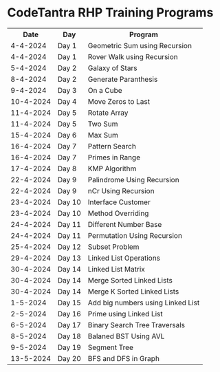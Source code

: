 <h1>CodeTantra RHP Training Programs</h1>
<table> 
  <tr>
    <th>Date</th>
    <th>Day</th>
    <th>Program</th>
  </tr>
  <tr>
    <td>4-4-2024</td>
    <td>Day 1</td>
    <td>Geometric Sum using Recursion</td>
  </tr>
  <tr>
    <td>4-4-2024</td>
    <td>Day 1</td>
    <td>Rover Walk using Recursion</td>
  </tr>
  <tr>
    <td>5-4-2024</td>
    <td>Day 2</td>
    <td>Galaxy of Stars</td>
  </tr>
  <tr>
    <td>8-4-2024</td>
    <td>Day 2</td>
    <td>Generate Paranthesis</td>
  </tr>
  <tr>
    <td>9-4-2024</td>
    <td>Day 3</td>
    <td>On a Cube</td>
  </tr>
    <tr>
    <td>10-4-2024</td>
    <td>Day 4</td>
    <td>Move Zeros to Last</td>
  </tr>
  </tr>
    <tr>
    <td>11-4-2024</td>
    <td>Day 5</td>
    <td>Rotate Array</td>
  </tr>
  </tr>
    <tr>
    <td>11-4-2024</td>
    <td>Day 5</td>
    <td>Two Sum</td>
  </tr>
    </tr>
    <tr>
    <td>15-4-2024</td>
    <td>Day 6</td>
    <td>Max Sum</td>
  </tr>
  <tr>
    <td>16-4-2024</td>
    <td>Day 7</td>
    <td>Pattern Search</td>
  </tr>
  <tr>
    <td>16-4-2024</td>
    <td>Day 7</td>
    <td>Primes in Range</td>
  </tr>
  <tr>
    <td>17-4-2024</td>
    <td>Day 8</td>
    <td>KMP Algorithm</td>
  </tr>
    <tr>
    <td>22-4-2024</td>
    <td>Day 9</td>
    <td>Palindrome Using Recursion</td>
  </tr>
  <tr>
    <td>22-4-2024</td>
    <td>Day 9</td>
    <td>nCr Using Recursion</td>
  </tr>
  <tr>
    <td>23-4-2024</td>
    <td>Day 10</td>
    <td>Interface Customer</td>
  </tr>
  <tr>
    <td>23-4-2024</td>
    <td>Day 10</td>
    <td>Method Overriding</td>
  </tr>
  <tr>
    <td>24-4-2024</td>
    <td>Day 11</td>
    <td>Different Number Base</td>
  </tr>
  <tr>
    <td>24-4-2024</td>
    <td>Day 11</td>
    <td>Permutation Using Recursion</td>
  </tr>
  <tr>
    <td>25-4-2024</td>
    <td>Day 12</td>
    <td>Subset Problem</td>
  </tr>
  <tr>
    <td>29-4-2024</td>
    <td>Day 13</td>
    <td>Linked List Operations</td>
  </tr>
  <tr>
    <td>30-4-2024</td>
    <td>Day 14</td>
    <td>Linked List Matrix</td>
  </tr>
  <tr>
    <td>30-4-2024</td>
    <td>Day 14</td>
    <td>Merge Sorted Linked Lists</td>
  </tr>
  <tr>
    <td>30-4-2024</td>
    <td>Day 14</td>
    <td>Merge K Sorted Linked Lists</td>
  </tr>
  <tr>
    <td>1-5-2024</td>
    <td>Day 15</td>
    <td>Add big numbers using Linked List</td>
  </tr>
  <tr>
    <td>2-5-2024</td>
    <td>Day 16</td>
    <td>Prime using Linked List</td>
  </tr>
  <tr>
    <td>6-5-2024</td>
    <td>Day 17</td>
    <td>Binary Search Tree Traversals</td>
  </tr>
  <tr>
    <td>8-5-2024</td>
    <td>Day 18</td>
    <td>Balaned BST Using AVL</td>
  </tr>
  <tr>
    <td>9-5-2024</td>
    <td>Day 19</td>
    <td>Segment Tree</td>
  </tr>
  <tr>
    <td>13-5-2024</td>
    <td>Day 20</td>
    <td>BFS and DFS in Graph</td>
  </tr>
</table>

